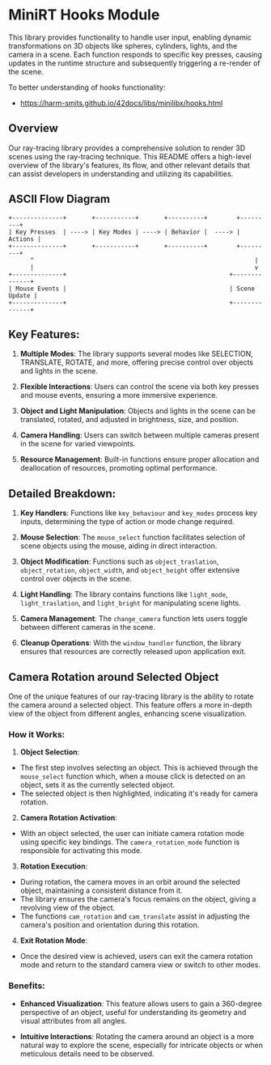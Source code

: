 
# MiniRT Hooks Module

This library provides functionality to handle user input, enabling dynamic transformations on 3D objects like spheres, cylinders, lights, and the camera in a scene. Each function responds to specific key presses, causing updates in the runtime structure and subsequently triggering a re-render of the scene.

To better understanding of hooks functionality:
* https://harm-smits.github.io/42docs/libs/minilibx/hooks.html

## Overview
Our ray-tracing library provides a comprehensive solution to render 3D scenes using the ray-tracing technique. This README offers a high-level overview of the library's features, its flow, and other relevant details that can assist developers in understanding and utilizing its capabilities.

## ASCII Flow Diagram
```
+--------------+       +-----------+       +----------+        +---------+
| Key Presses  | ----> | Key Modes | ----> | Behavior |  ----> | Actions |
+--------------+       +-----------+       +----------+        +---------+
      ^                                                             |
      |                                                             v
+--------------+                                             +--------------+
| Mouse Events |                                             | Scene Update |
+--------------+                                             +--------------+
```

## Key Features:

1. **Multiple Modes**: The library supports several modes like SELECTION, TRANSLATE, ROTATE, and more, offering precise control over objects and lights in the scene.

2. **Flexible Interactions**: Users can control the scene via both key presses and mouse events, ensuring a more immersive experience.

3. **Object and Light Manipulation**: Objects and lights in the scene can be translated, rotated, and adjusted in brightness, size, and position.

4. **Camera Handling**: Users can switch between multiple cameras present in the scene for varied viewpoints.

5. **Resource Management**: Built-in functions ensure proper allocation and deallocation of resources, promoting optimal performance.

## Detailed Breakdown:

1. **Key Handlers**: Functions like `key_behaviour` and `key_modes` process key inputs, determining the type of action or mode change required.

2. **Mouse Selection**: The `mouse_select` function facilitates selection of scene objects using the mouse, aiding in direct interaction.

3. **Object Modification**: Functions such as `object_traslation`, `object_rotation`, `object_width`, and `object_height` offer extensive control over objects in the scene.

4. **Light Handling**: The library contains functions like `light_mode`, `light_traslation`, and `light_bright` for manipulating scene lights.

5. **Camera Management**: The `change_camera` function lets users toggle between different cameras in the scene.

6. **Cleanup Operations**: With the `window_handler` function, the library ensures that resources are correctly released upon application exit.

## Camera Rotation around Selected Object

One of the unique features of our ray-tracing library is the ability to rotate the camera around a selected object. This feature offers a more in-depth view of the object from different angles, enhancing scene visualization.

### How it Works:

1. **Object Selection**:
  - The first step involves selecting an object. This is achieved through the `mouse_select` function which, when a mouse click is detected on an object, sets it as the currently selected object.
  - The selected object is then highlighted, indicating it's ready for camera rotation.

2. **Camera Rotation Activation**:
  - With an object selected, the user can initiate camera rotation mode using specific key bindings. The `camera_rotation_mode` function is responsible for activating this mode.

3. **Rotation Execution**:
  - During rotation, the camera moves in an orbit around the selected object, maintaining a consistent distance from it.
  - The library ensures the camera's focus remains on the object, giving a revolving view of the object.
  - The functions `cam_rotation` and `cam_translate` assist in adjusting the camera's position and orientation during this rotation.

4. **Exit Rotation Mode**:
  - Once the desired view is achieved, users can exit the camera rotation mode and return to the standard camera view or switch to other modes.

### Benefits:

- **Enhanced Visualization**: This feature allows users to gain a 360-degree perspective of an object, useful for understanding its geometry and visual attributes from all angles.

- **Intuitive Interactions**: Rotating the camera around an object is a more natural way to explore the scene, especially for intricate objects or when meticulous details need to be observed.
